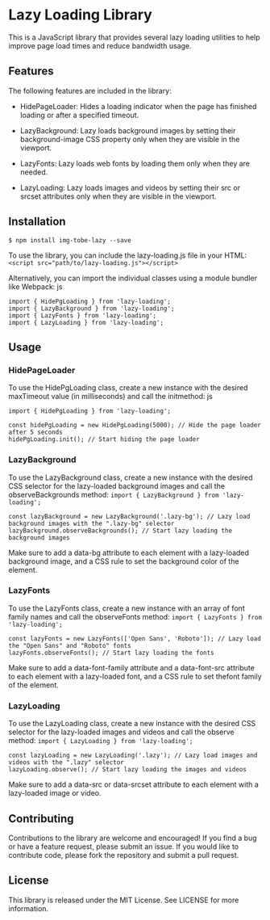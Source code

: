 # Lazy Loading Library

This is a JavaScript library that provides several lazy loading utilities to help improve page load times and reduce bandwidth usage.

## Features

The following features are included in the library:

 * HidePageLoader: Hides a loading indicator when the page has finished loading or after a specified timeout.

* LazyBackground: Lazy loads background images by setting their background-image CSS property only when they are visible in the viewport.

* LazyFonts: Lazy loads web fonts by loading them only when they are needed.

* LazyLoading: Lazy loads images and videos by setting their src or srcset attributes only when they are visible in the viewport.

## Installation

`$ npm install img-tobe-lazy --save`

To use the library, you can include the lazy-loading.js file in your HTML:
`<script src="path/to/lazy-loading.js"></script>`

Alternatively, you can import the individual classes using a module bundler like Webpack:
js

```
import { HidePgLoading } from 'lazy-loading';
import { LazyBackground } from 'lazy-loading';
import { LazyFonts } from 'lazy-loading';
import { LazyLoading } from 'lazy-loading';
```

## Usage
### HidePageLoader

To use the HidePgLoading class, create a new instance with the desired maxTimeout value (in milliseconds) and call the initmethod:
js

```
import { HidePgLoading } from 'lazy-loading';

const hidePgLoading = new HidePgLoading(5000); // Hide the page loader after 5 seconds
hidePgLoading.init(); // Start hiding the page loader
```

### LazyBackground

To use the LazyBackground class, create a new instance with the desired CSS selector for the lazy-loaded background images and call the observeBackgrounds method:
`import { LazyBackground } from 'lazy-loading';`

```
const lazyBackground = new LazyBackground('.lazy-bg'); // Lazy load background images with the ".lazy-bg" selector
lazyBackground.observeBackgrounds(); // Start lazy loading the background images
```

Make sure to add a data-bg attribute to each element with a lazy-loaded background image, and a CSS rule to set the background color of the element.

### LazyFonts

To use the LazyFonts class, create a new instance with an array of font family names and call the observeFonts method:
`import { LazyFonts } from 'lazy-loading';`

```
const lazyFonts = new LazyFonts(['Open Sans', 'Roboto']); // Lazy load the "Open Sans" and "Roboto" fonts
lazyFonts.observeFonts(); // Start lazy loading the fonts
```

Make sure to add a data-font-family attribute and a data-font-src attribute to each element with a lazy-loaded font, and a CSS rule to set thefont family of the element.

### LazyLoading

To use the LazyLoading class, create a new instance with the desired CSS selector for the lazy-loaded images and videos and call the observe method:
`import { LazyLoading } from 'lazy-loading';`

```
const lazyLoading = new LazyLoading('.lazy'); // Lazy load images and videos with the ".lazy" selector
lazyLoading.observe(); // Start lazy loading the images and videos
```

Make sure to add a data-src or data-srcset attribute to each element with a lazy-loaded image or video.

## Contributing
Contributions to the library are welcome and encouraged! If you find a bug or have a feature request, please submit an issue. If you would like to contribute code, please fork the repository and submit a pull request.

## License
This library is released under the MIT License. See LICENSE for more information.
